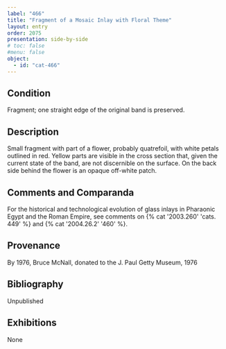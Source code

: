 ```yaml
---
label: "466"
title: "Fragment of a Mosaic Inlay with Floral Theme"
layout: entry
order: 2075
presentation: side-by-side
# toc: false
#menu: false 
object:
  - id: "cat-466"
---
```


## Condition

Fragment; one straight edge of the original band is preserved.

## Description

Small fragment with part of a flower, probably quatrefoil, with white petals outlined in red. Yellow parts are visible in the cross section that, given the current state of the band, are not discernible on the surface. On the back side behind the flower is an opaque off-white patch.

## Comments and Comparanda

For the historical and technological evolution of glass inlays in Pharaonic Egypt and the Roman Empire, see comments on {% cat '2003.260' 'cats. 449' %} and {% cat '2004.26.2' '460' %}.

## Provenance

By 1976, Bruce McNall, donated to the J. Paul Getty Museum, 1976

## Bibliography

Unpublished

## Exhibitions

None